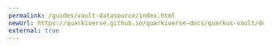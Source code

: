 ```yaml
---
permalink: /guides/vault-datasource/index.html
newUrl: https://quarkiverse.github.io/quarkiverse-docs/quarkus-vault/dev/vault-datasource.html
external: true
---
```


